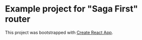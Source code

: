 # Example project for "Saga First" router

This project was bootstrapped with [Create React App](https://github.com/facebookincubator/create-react-app).

